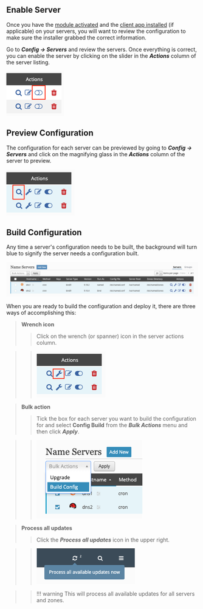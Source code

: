 ## Enable Server
Once you have the [module activated](manage-modules.md/#activate-modules) and the [client app installed](../getting-started/basic-install.md#client-installation) (if applicable) on your servers, you will want to review the configuration to make sure the installer grabbed the correct information.

Go to **_Config → Servers_** and review the servers.  Once everything is correct, you can enable the server by clicking on the slider in the **_Actions_** column of the server listing.

![Enable Server](../images/modules/common/ServerEnable.png)

## Preview Configuration
The configuration for each server can be previewed by going to **_Config → Servers_** and click on the magnifying glass in the **_Actions_** column of the server to preview.

![Preview Config](../images/modules/common/ServerPreviewConfig.png)

## Build Configuration
Any time a server's configuration needs to be built, the background will turn blue to signify the server needs a configuration built.

![Server Flagged for Build Config](../images/modules/common/Servers.png)

When you are ready to build the configuration and deploy it, there are three ways of accomplishing this:

>**Wrench icon**
>> Click on the wrench (or spanner) icon in the server actions column.

>> ![Build Config](../images/modules/common/ServerBuildConfig.png)

>**Bulk action**
>> Tick the box for each server you want to build the configuration for and select **Config Build** from the **_Bulk Actions_** menu and then click **_Apply_**.

>> ![Bulk Build Config](../images/modules/common/ServerBuildConfigBulk.png)

>**Process all updates**
>> Click the **_Process all updates_** icon in the upper right.

>> ![Process all updates](../images/modules/common/ProcessAllUpdates.png)

>> !!! warning
       This will process all available updates for all servers and zones.
